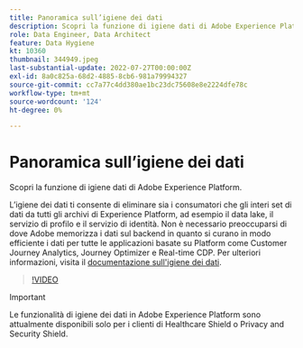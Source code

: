 ```yaml
---
title: Panoramica sull’igiene dei dati
description: Scopri la funzione di igiene dati di Adobe Experience Platform.
role: Data Engineer, Data Architect
feature: Data Hygiene
kt: 10360
thumbnail: 344949.jpeg
last-substantial-update: 2022-07-27T00:00:00Z
exl-id: 8a0c825a-68d2-4885-8cb6-981a79994327
source-git-commit: cc7a77c4dd380ae1bc23dc75608e8e2224dfe78c
workflow-type: tm+mt
source-wordcount: '124'
ht-degree: 0%

---
```


# Panoramica sull’igiene dei dati

Scopri la funzione di igiene dati di Adobe Experience Platform.

L’igiene dei dati ti consente di eliminare sia i consumatori che gli interi set di dati da tutti gli archivi di Experience Platform, ad esempio il data lake, il servizio di profilo e il servizio di identità. Non è necessario preoccuparsi di dove Adobe memorizza i dati sul backend in quanto si curano in modo efficiente i dati per tutte le applicazioni basate su Platform come Customer Journey Analytics, Journey Optimizer e Real-time CDP. Per ulteriori informazioni, visita il [documentazione sull&#39;igiene dei dati](https://experienceleague.adobe.com/docs/experience-platform/hygiene/home.html).

>[!VIDEO](https://video.tv.adobe.com/v/344949?quality=12&learn=on)

>[!IMPORTANT]
>
> Le funzionalità di igiene dei dati in Adobe Experience Platform sono attualmente disponibili solo per i clienti di Healthcare Shield o Privacy and Security Shield.
